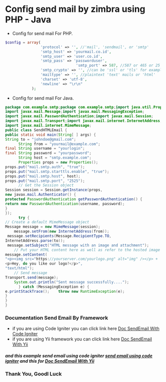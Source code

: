 # Config send mail by zimbra using PHP - Java

* Config for send mail For PHP.
```php
$config = array(
				'protocol' => '', //'mail', 'sendmail', or 'smtp'
				'smtp_host' => 'yourmail.co.id', 
				'smtp_user' => 'user.co.id',
				'smtp_pass' => 'passworduser',
                                'smtp_port' => 587, //587 or 465 or 25
				'smtp_crypto' => '', //can be 'ssl' or 'tls' for example
				'mailtype' => '', //plaintext 'text' mails or 'html'
				'charset' => 'utf-8',
				'newline' => "\r\n"
			);
```
* Config for send mail For Java.
```java
package com.example.smtp;package com.example.smtp;import java.util.Properties;
import javax.mail.Message;import javax.mail.MessagingException;
import javax.mail.PasswordAuthentication;import javax.mail.Session;
import javax.mail.Transport;import javax.mail.internet.InternetAddress;
import javax.mail.internet.MimeMessage;
public class SendHTMLEmail {   
public static void main(String[ ] args) {      
String to = "johndoe@gmail.com";
      String from = "yourmail@example.com";      
final String username = "yourlogin";      
final String password = "yourpassword";
      String host = "smtp.example.com";
      Properties props = new Properties();      
props.put("mail.smtp.auth", "true");      
props.put("mail.smtp.starttls.enable", "true");      
props.put("mail.smtp.host", host);      
props.put("mail.smtp.port", "2525");
      // Get the Session object      
Session session = Session.getInstance(props,         
new javax.mail.Authenticator() {            
protected PasswordAuthentication getPasswordAuthentication() {               
return new PasswordAuthentication(username, password);            
} 
});
      try {            
// Create a default MimeMessage object            
Message message = new MimeMessage(session);
    message.setFrom(new InternetAddress(from));
 message.setRecipients(Message.RecipientType.TO,              
InternetAddress.parse(to));
 message.setSubject("HTML message with an image and attachment");
    // Put your HTML content here as well as refer to the hosted image    
message.setContent(              
"<p><img src="https://yourserver.com/yourlogo.png" alt="img" /></p> +     
<p>Hey, do you like our logo?</p>",             
"text/html");
    // Send message    
Transport.send(message);
    System.out.println("Sent message successfully....");
      } catch (MessagingException e) {    
e.printStackTrace();    throw new RuntimeException(e);      
}   
}
}
```

      
### Documentation Send Email By Framework
* if you are using Code Igniter you can click link here [Doc SendEmail With Code Igniter](https://codeigniter.com/userguide3/libraries/email.html?__cf_chl_managed_tk__=4fd9af07df80f68bdb6ac675e61834ec44663146-1624856363-0-ARyxh8zm4SbESRW1FTHvoRANRL-RDWcHnJMW6CHqi_gEG6PfbJqnlDMfI7WzHnwUMA-A9AZFvOI25zlyI3ALdDgo_wbOkfPUKdhMhZFov2f7Lv71HlIdA74H0-Vx5RMwSOFkKS_vuc95-_aTWMdW7AI9rFjPNXFhhmoJ2GiPIEy3Ne2sKK01dR98NRWd50spDvyZOLgViQ8qM4ljZRrfmTUmtLvLr3nEt4MaZchOzJv1RWxoGyGdeICVS9_k8fJ2qs6-0VDs1p28TU199V0v83IMMa9CDQN1oLIwJ6UMW68Cw5KN6236r32PYCpTbDXg6Iy2TCN99gmCh1FPwVaP9b0jMj0fAXj38kXwmXPmv-GPrf3-8OCUvVgaE0Quyc5qO8qWvwDBP-L3qqu72h4a0Hm_tPhxBAMYM8KOwbqukaviyiaLJaKEwFf0sg4c8t3k9LF-gUPLlib5eQokO2si8gL94plbYfLTl1xfJJhi6r3zlFyeTGPbXDsJdJLweL4rROM9dOVkD31fEXXdLm8pt87qOwSiKI3oo6QQD9LKbteQVigdDXHHWgNhMn1MHuFnZSV1QjBFX0f9gKf1PJvfMj3WvWuxirtBzClpdjRksQHj2cwNbKzl3UQRLn9AVT2MQ8MTwFX2W-3yAURnt3PV64U)
* if you are using Yii framework you can click link here [Doc SendEmail With Yii](https://www.yiiframework.com/wiki/468/send-mail-using-yiimail-extension)

##### and this example send email using code igniter [send email using code igniter](https://github.com/vajirali/sendEmailbyCi.git) and this for [Doc SendEmail With Yii](https://jaxenter.com/java-app-emails-smtp-server-164144.html?__cf_chl_captcha_tk__=ea03a51d36ec7e0d2cc6ceeb92609fad1dc1c5e4-1624861873-0-ATqNd1670IIT5GlkooXsS7RfEjThirAi_uniLVkGdGHOs9jrDS0pxRSouk9ByP8IOaquCCmDuBr-8jyG6d9mSStH5fQNdhHPEK0_OHeb6fZmjg8KU2R4T4sbY7qJJlWWVXxI9Ejr1TlGemOfXV25JnS51AfYWWaURCSHOYkKZEScALuyuSwg9s_6WzqHtDiqUdWMJ6QksuUy_O9aeQ3Ijfd_6BaZqImOcljjL1u-LVTRIXwmlAyCEhC1Act3dQ9SyKWP8mhIFxgvaYU8hkySxXG9IjqCC7aAqUmv50aU2s6BdrqQPHT_WdweCyw1YlTGWUtM4j8YCHM8XvImMod-9xM9VDRv9vgINz8qjitxweW29BQ1JXaPOt3DT0pWmUbJrmwfVRSP_qhyHMWawfcYHjDHa24BDZT_dBjIyp8EaCkPhhXn_WDMuucRrYrlHKye72MCyeq29uxTDzzPNHER3zV9FXCKisGHjtvBRLLx2ns3oXJ3Gd0pc1wjtfowpPifw_xtti5LMcwnYndkS-KtIsjy_woVNN3AglY5ZLkEJDW_Kri-68Ha8J2zjt0sJPVW4daH5P0Xr-K88iM2BNbY7KGbeoRZvJ9TqFr-pPWWUu0HrQfKN6AN9wlGGH5E6pWugOdkmDVqWHWql4qV7SQ0v6Uf8xYxL6IQWoMkLEkHghCn) 

### Thank You, Goodl Luck
